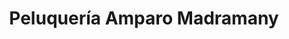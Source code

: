 ---
title: "Peluquería Amparo Madramany"
url: /torrent/peluqueria-amparo-madramany/
shop: peluquería
---